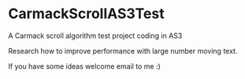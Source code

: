 CarmackScrollAS3Test
====================

A Carmack scroll algorithm test project coding in AS3

Research how to improve performance with large number moving text.

If you have some ideas welcome email to me :)
